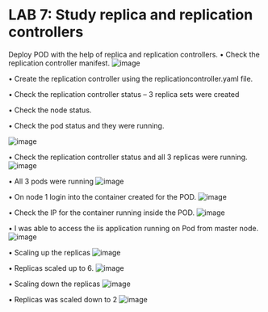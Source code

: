 # LAB 7: Study replica and replication controllers

Deploy POD with the help of replica and replication controllers.
• Check the replication controller manifest.
![image](https://user-images.githubusercontent.com/71546848/220204299-0bbe1e61-17a8-44e7-ac3b-4d661271c8f6.png)

• Create the replication controller using the replicationcontroller.yaml file.

• Check the replication controller status – 3 replica sets were created

• Check the node status.

• Check the pod status and they were running.

![image](https://user-images.githubusercontent.com/71546848/220204317-c34eee2e-ded3-4fc1-9c7c-7ab7de8d5466.png)

• Check the replication controller status and all 3 replicas were running.
![image](https://user-images.githubusercontent.com/71546848/220204375-81b1c899-211e-4bf0-a60f-264c2a713adf.png)

• All 3 pods were running
![image](https://user-images.githubusercontent.com/71546848/220204388-95139d8f-384b-41bf-a893-d7c2276cefa0.png)

• On node 1 login into the container created for the POD.
![image](https://user-images.githubusercontent.com/71546848/220204413-14b22152-104f-42d0-a365-f9b4dd2babc9.png)

• Check the IP for the container running inside the POD.
![image](https://user-images.githubusercontent.com/71546848/220204448-0fee616b-babf-4cd0-9f27-580781e62d71.png)

• I was able to access the iis application running on Pod from master node.
![image](https://user-images.githubusercontent.com/71546848/220204460-f51c668f-1861-4716-8088-ad3f1d5894a8.png)

• Scaling up the replicas
![image](https://user-images.githubusercontent.com/71546848/220204489-b5de65e5-d521-46e5-809a-6b8d59544078.png)

• Replicas scaled up to 6.
![image](https://user-images.githubusercontent.com/71546848/220204502-de8c93f0-ffa3-438e-8572-f1cfce81fb0b.png)

• Scaling down the replicas
![image](https://user-images.githubusercontent.com/71546848/220204522-4edb0511-98e5-4553-a65d-8c7a27f4886b.png)

• Replicas was scaled down to 2
![image](https://user-images.githubusercontent.com/71546848/220204534-cfceba0f-dfa2-49e9-b5da-af692db437e4.png)
